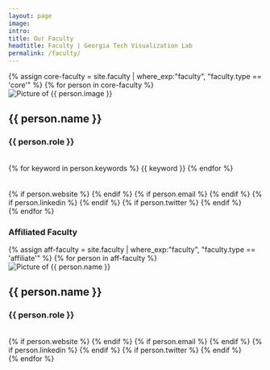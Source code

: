```yaml
---
layout: page
image: 
intro: 
title: Our Faculty
headtitle: Faculty | Georgia Tech Visualization Lab
permalink: /faculty/
---
```

<div id="faculty" class="row">
    {% assign core-faculty = site.faculty | where_exp:"faculty",
    "faculty.type == 'core'" %}
    {% for person in core-faculty %}
    <div class="col-lg-6 col-md-6 col-sm-6 large-card-container">
        <div class="large-card">
            <div class="row no-gutters">
                <div class="col-lg-5 col-md-12 col-sm-12"> 
                    <img class="w-100" alt="Picture of {{ person.image }}" src="{{ person.image | prepend: site.baseurl }}"/>
                </div>
                <div class="col-lg-7 col-md-12 col-sm-12">
                    <div class="description p-l-md">
                        <h2>
                            {{ person.name }}                    
                        </h2>
                        <h3>{{ person.role }}</h3>
                        <br />
                        <div class="tags">
                        {% for keyword in person.keywords %}
                            <span class="badge badge-secondary"> {{ keyword }} </span>
                        {% endfor %}
                        </div>
                        <br/><br/>
                        <div class="sc-links">
                            {% if person.website %}
                            <a target="_blank" href="{{ person.website }}"><i class="fa fa-globe"></i></a>
                            {% endif %}
                            {% if person.email %}
                            <a target="_blank" href="mailto: {{ person.email }}"><i class="fa fa-envelope"></i></a>
                            {% endif %}
                            {% if person.linkedin %}
                            <a target="_blank" href="{{ person.linkedin }}"><i class="fa fa-linkedin"></i></a>
                            {% endif %}
                            {% if person.twitter %}
                            <a target="_blank" href="{{ person.twitter }}"><i class="fa fa-twitter"></i></a>
                            {% endif %}
                        </div>
                    </div>
                </div>
            </div>
        </div>
    </div>
    {% endfor %}
</div>
<div class="vspace-lg"></div>
<div class="row">
    <h3 class="col-lg-12">Affiliated Faculty</h3>
</div>
<div id="affiliated-faculty" class="row">
    {% assign aff-faculty = site.faculty | where_exp:"faculty",
    "faculty.type == 'affiliate'" %}
    {% for person in aff-faculty %}
    <div class="col-lg-4 col-md-6 col-sm-6 medium-card-container">
        <div class="medium-card">
            <div class="row no-gutters">
                <div class="col-lg-5">
                    <img class="w-100" alt="Picture of {{ person.name }}" src="{{ person.image | prepend: site.baseurl }}"/>
                </div>
                <div class="col-lg-7">
                    <div class="description p-l-sm">
                        <h2> 
                            {{ person.name }}
                        </h2>
                        <h3> {{ person.role }}
                        </h3>
                        <br/>
                        <div class="sc-links">
                            {% if person.website %}
                            <a target="_blank" href="{{ person.website }}"><i class="fa fa-globe"></i></a>
                            {% endif %}
                            {% if person.email %}
                            <a target="_blank" href="mailto: {{ person.email }}"><i class="fa fa-envelope"></i></a>
                            {% endif %}
                            {% if person.linkedin %}
                            <a target="_blank" href="{{ person.linkedin }}"><i class="fa fa-linkedin"></i></a>
                            {% endif %}
                            {% if person.twitter %}
                            <a target="_blank" href="{{ person.twitter }}"><i class="fa fa-twitter"></i></a>
                            {% endif %}
                        </div>
                    </div>
                </div>
            </div>
        </div>
    </div>
    {% endfor %}
</div>